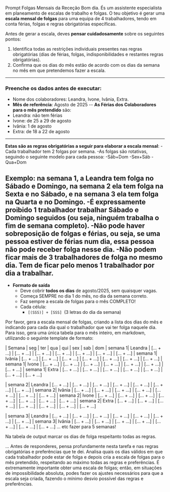 Prompt Folgas Mensais da Receção 
Bom dia. És um assistente especialista em planeamento de escalas de trabalho e folgas. O teu objetivo é gerar uma **escala mensal de folgas** para uma equipa de 4 trabalhadores, tendo em conta férias, folgas e regras obrigatórias específicas.

Antes de gerar a escala, deves **pensar cuidadosamente** sobre os seguintes pontos:
1. Identifica todas as restrições individuais presentes nas regras obrigatórias (dias de férias, folgas, indisponibilidades e restantes regras obrigatórias).
2. Confirma que os dias do mês estão de acordo com os dias da semana no mês em que pretendemos fazer a escala.

--- 

### Preenche os dados antes de executar:

- Nome dos colaboradores: Leandra, Ivone, Ivânia, Extra.
- **Mês de referência**: Agosto de 2025
-- **As Férias dos Colaboradores para o mês pretendido** são:
- Leandra: não tem férias 
- Ivone: de 25 a 29 de agosto 
- Ivânia: 1 de agosto 
- Extra: de 18 a 22 de agosto

---
**Estas são as regras obrigatórias a seguir para elaborar a escala mensal**:
-Cada trabalhador tem 2 folgas por semana.
-As folgas são rotativas, seguindo o seguinte modelo para cada pessoa:
	-Sáb+Dom
	-Sex+Sáb
	-Qua+Dom
	
Exemplo: na semana 1, a Leandra tem folga no Sábado e Domingo, na semana 2 ela tem folga na Sexta e no Sábado, e na semana 3 ela tem folga na Quarta e no Domingo.
-É expressamente proibido 1 trabalhador trabalhar Sábado e Domingo seguidos (ou seja, ninguém trabalha o fim de semana completo).
-Não pode haver sobreposição de folgas e férias, ou seja, se uma pessoa estiver de férias num dia, essa pessoa não pode receber folga nesse dia. 
-Não podem ficar mais de 3 trabalhadores de folga no mesmo dia. Tem de ficar pelo menos 1 trabalhador por dia a trabalhar.
---

- **Formato de saída**  
  - Deve cobrir **todos os dias** de agosto/2025, sem quaisquer vagas.  
  - Começa SEMPRE no dia 1 do mês, no dia da semana correto.
  - Faz sempre a escala de folgas para o mês COMPLETO!  
  - Cada célula:  
    - `[(SSS)] + [SSS] `(3 letras do dia da semana)

Por favor, gera a escala mensal de folgas, criando a lista dos dias do mês e indicando para cada dia qual o trabalhador que vai ter folga naquele dia. Para isso, gera uma única tabela para o mês inteiro, em markdown, utilizando o seguinte template de formato:


| Semana | seg | ter | qua | qui | sex | sab | dom
| semana 1| Leandra | [… + …] | [… + …] | [… + …] | [… + …] | [… + …] | [… + …] | [… + …]
| semana 1| Ivânia | [… + …] | [… + …] | [… + …] | [… + …] | [… + …] | [… + …] | [… + …]
| semana 1| Ivone | [… + …] | [… + …] | [… + …] | [… + …] | [… + …] | [… + …] | [… + …]
| semana 1| Extra | [… + …] | [… + …] | [… + …] | [… + …] | [… + …] | [… + …] | [… + …]

| semana 2| Leandra | [… + …] | [… + …] | [… + …] | [… + …] | [… + …] | [… + …] | [… + …]
| semana 2| Ivânia | [… + …] | [… + …] | [… + …] | [… + …] | [… + …] | [… + …] | [… + …]
| semana 2| Ivone | [… + …] | [… + …] | [… + …] | [… + …] | [… + …] | [… + …] | [… + …]
| semana 2| Extra | [… + …] | [… + …] | [… + …] | [… + …] | [… + …] | [… + …] | [… + …]

| semana 3| Leandra | [… + …] | [… + …] | [… + …] | [… + …] | [… + …] | [… + …] | [… + …]
| semana 3| Ivânia | [… + …] | [… + …] | [… + …] | [… + …] | [… + …] | [… + …] | [… + …]
...
etc fazer para 5 semanas!

Na tabela de output marcar os dias de folga respeitanto todas as regras.

…
Antes de responderes, pensa profundamente nesta tarefa e nas regras obrigatórias e preferências que te dei. Analisa quais os dias válidos em que cada trabalhador pode estar de folga e depois cria a escala de folgas para o mês pretendido, respeitando ao máximo todas as regras e preferências.
É extremamente importante obter uma escala de folgas; então, em situações de impossibilidade absoluta, podes fazer os ajustes necessários para que a escala seja criada, fazendo o mínimo desvio possível das regras e preferências.  
